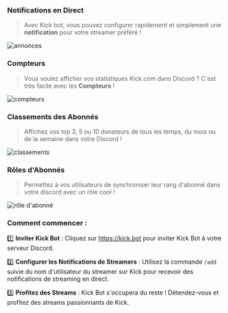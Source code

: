### Notifications en Direct

> Avec Kick bot, vous pouvez configurer rapidement et simplement une **notification** pour votre streamer préféré !

![annonces](https://images-ext-1.discordapp.net/external/nU3YZlYycrUcn8AeL04vSoH3OKKudzxWFLpj6uwITao/https/kick.bot/images/examples/announcements.png)

### Compteurs

> Vous voulez afficher vos statistiques Kick.com dans Discord ? C'est très facile avec les **Compteurs** !

![compteurs](https://images-ext-1.discordapp.net/external/4axnZvj-Oq5LswVEw1cgZdq71eqAQ6Ey40NLg5fRWdk/https/kick.bot/images/examples/counters.png)

### Classements des Abonnés

> Affichez vos top 3, 5 ou 10 donateurs de tous les temps, du mois ou de la semaine dans votre Discord !

![classements](https://images-ext-1.discordapp.net/external/Di7M4S47c6gb_ZJdj_8ButrHUrmfvFoyZ8_fPgPgcKI/https/kick.bot/images/examples/leaderboards.png)

### Rôles d'Abonnés

> Permettez à vos utilisateurs de synchroniser leur rang d'abonné dans votre discord avec un rôle cool !

![rôle d'abonné](https://images-ext-1.discordapp.net/external/cM3Ar30qlE5Z1ko_JvCP5c7WJOoLeB-A2PE8kmkgPwQ/https/kick.bot/images/examples/subsriberrole.png)

### Comment commencer :

1️⃣ **Inviter Kick Bot** : Cliquez sur https://kick.bot pour inviter Kick Bot à votre serveur Discord.

2️⃣ **Configurer les Notifications de Streamers** : Utilisez la commande `/add` suivie du nom d'utilisateur du streamer sur Kick pour recevoir des notifications de streaming en direct.

3️⃣ **Profitez des Streams** : Kick Bot s'occupera du reste ! Détendez-vous et profitez des streams passionnants de Kick.
